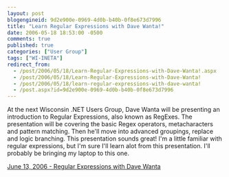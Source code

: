 ```yaml
---
layout: post
blogengineid: 9d2e900e-0969-4d0b-b40b-0f8e673d7996
title: "Learn Regular Expressions with Dave Wanta!"
date: 2006-05-18 18:53:00 -0500
comments: true
published: true
categories: ["User Group"]
tags: ["WI-INETA"]
redirect_from: 
  - /post/2006/05/18/Learn-Regular-Expressions-with-Dave-Wanta!.aspx
  - /post/2006/05/18/Learn-Regular-Expressions-with-Dave-Wanta!
  - /post/2006/05/18/learn-regular-expressions-with-dave-wanta!
  - /post.aspx?id=9d2e900e-0969-4d0b-b40b-0f8e673d7996
---
```


At the next Wisconsin .NET Users Group, Dave Wanta will be presenting an introduction to Regular Expressions, also known as RegExes. The presentation will be covering the basic Regex operators, metacharacters and pattern matching. Then he'll move into advanced groupings, replace and logic branching. This presentation sounds great! I'm a little familiar with regular expressions, but I'm sure I'll learn alot from this presentation. I'll probably be bringing my laptop to this one.

<a href="http://www.wi-ineta.org/DesktopDefault.aspx?tabid=23">June 13, 2006 - Regular Expressions with Dave Wanta</a>
